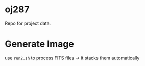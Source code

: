 # oj287

Repo for project data.

# Generate Image

use `run2.sh` to process FITS files -> it stacks them automatically
